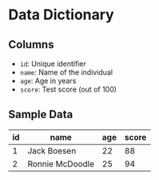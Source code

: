 # Data Dictionary

## Columns
- `id`: Unique identifier
- `name`: Name of the individual
- `age`: Age in years
- `score`: Test score (out of 100)

## Sample Data
| id | name     | age | score |
|----|----------|-----|-------|
| 1  | Jack Boesen | 22  | 88    |
| 2  | Ronnie McDoodle | 25  | 94    |
